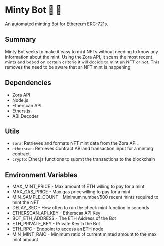 # Minty Bot 🤖 🍃

An automated minting Bot for Ethereum ERC-721s.

## Summary

Minty Bot seeks to make it easy to mint NFTs without needing to know any information about the mint. Using the Zora API, it scans the most recent mints and based on certain criteria it will decide to mint an NFT or not. This removes the need to be aware that an NFT mint is happening.

## Dependencies

-   Zora API
-   Node.js
-   Etherscan API
-   Ethers.js
-   ABI Decoder

## Utils

-   `zora`: Retrieves and formats NFT mint data from the Zora API.
-   `etherscan`: Retrieves Contract ABI and transaction input for a minting contract.
-   `crypto`: Ether.js functions to submit the transactions to the blockchain

## Environment Variables

-   MAX_MINT_PRICE - Max amount of ETH willing to pay for a mint
-   MAX_GAS_PRICE - Max gas price willing to pay for a mint
-   MIN_SAMPLE_COUNT - Minimum number/500 recent mints required to mint the NFT
-   DELAY_SEC - How often to run the check mint function in seconds
-   ETHERSCAN_API_KEY - Etherscan API Key
-   BOT_ETH_ADDRESS - The ETH Address of the Bot
-   ETH_PRIVATE_KEY - Private Key to the Bot
-   ETH_RPC - Endpoint to access an ETH node
-   MIN_MINT_RAIO - Minimum ratio of current minted amount to the max mint amount
